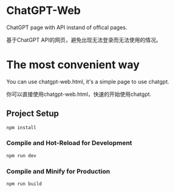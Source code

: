 # ChatGPT-Web
ChatGPT page with API instand of offical pages.

基于ChatGPT API的网页，避免出现无法登录而无法使用的情况。

# The most convenient way

You can use chatgpt-web.html, it's a simple page to use chatgpt.

你可以直接使用chatgpt-web.html，快速的开始使用chatgpt.

## Project Setup

```sh
npm install
```

### Compile and Hot-Reload for Development

```sh
npm run dev
```

### Compile and Minify for Production

```sh
npm run build
```